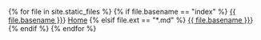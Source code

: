 {% for file in site.static_files %}
{% if file.basename == "index" %}
[{{ file.basename }}]({{site.baseurl}}/{{file.basename}}.html)}
<a href="/index.html">Home</a>
{% elsif file.ext == "*.md" %}
[{{ file.basename }}]({{site.baseurl}}/{{file.basename}}.html)}
{% endif %}
{% endfor %}
